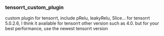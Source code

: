 ### tensorrt_custom_plugin
custom  plugin for tensorrt, include pRelu, leakyRelu, Slice...
for tensorrt 5.0.2.6, I think it available for tensorrt other version such as 4.0. but for your best performance, use the newest tensorrt version


